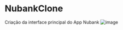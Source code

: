 # NubankClone

Criação da interface principal do App Nubank 
![image](https://user-images.githubusercontent.com/79339286/216780949-f5ad0016-1902-41fd-948f-1d689eee2781.png)
